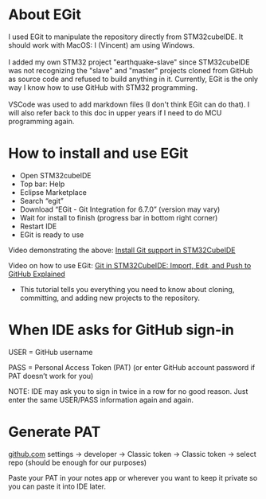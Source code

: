 # About EGit
I used EGit to manipulate the repository directly from STM32cubeIDE. It should work with MacOS: I (Vincent) am using Windows.<br /><br />
I added my own STM32 project "earthquake-slave" since STM32cubeIDE was not recognizing the "slave" and "master" projects cloned from GitHub as source code and refused to build anything in it. Currently, EGit is the only way I know how to use GitHub with STM32 programming. <br /><br />
VSCode was used to add markdown files (I don't think EGit can do that). I will also refer back to this doc in upper years if I need to do MCU programming again. <br />

# How to install and use EGit
- Open STM32cubeIDE
- Top bar: Help
- Eclipse Marketplace
- Search “egit”
- Download “EGit - Git Integration for 6.7.0” (version may vary)
- Wait for install to finish (progress bar in bottom right corner)
- Restart IDE
- EGit is ready to use

Video demonstrating the above: [Install Git support in STM32CubeIDE](https://www.youtube.com/watch?v=dCE-4dgL82o)

Video on how to use EGit: [Git in STM32CubeIDE: Import, Edit, and Push to GitHub Explained](https://www.youtube.com/watch?v=EMME859o5u0) 

- This tutorial tells you everything you need to know about cloning, committing, and adding new projects to the repository.

# When IDE asks for GitHub sign-in

USER = GitHub username

PASS = Personal Access Token (PAT) (or enter GitHub account password if PAT doesn’t work for you)

NOTE: IDE may ask you to sign in twice in a row for no good reason. Just enter the same USER/PASS information again and again.

# Generate PAT

[github.com](http://github.com) settings → developer → Classic token → Classic token → select repo (should be enough for our purposes)

Paste your PAT in your notes app or wherever you want to keep it private so you can paste it into IDE later.
